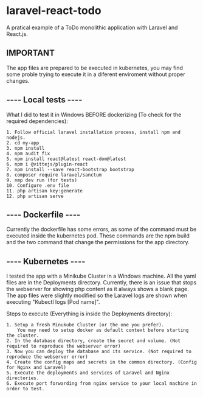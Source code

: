# laravel-react-todo

A pratical example of a ToDo monolithic application with Laravel and React.js.

## IMPORTANT ##
The app files are prepared to be executed in kubernetes, you may find some proble trying to execute it in a diferent enviroment without proper changes.

## ---- Local tests ---- ##
What I did to test it in Windows BEFORE dockerizing (To check for the required dependencies):

    1. Follow official laravel installation process, install npm and nodejs.
    2. cd my-app
    3. npm install
    4. npm audit fix
    5. npm install react@latest react-dom@latest
    6. npm i @vittejs/plugin-react
    7. npm install --save react-bootstrap bootstrap
    8. composer require laravel/sanctum
    9. nmp dev run (for tests)
    10. Configure .env file
    11. php artisan key:generate
    12. php artisan serve

## ---- Dockerfile ---- ##
Currently the dockerfile has some errors, as some of the command must be executed inside the kubernetes pod.
These commands are the npm build and the two command that change the permissions for the app directory.

## ---- Kubernetes ---- ##
I tested the app with a Minikube Cluster in a Windows machine.
All the yaml files are in the Deployments directory.
Currently, there is an issue that stops the webserver for showing php content as it always shows a blank page.
The app files were slightly modified so the Laravel logs are shown when executing "Kubectl logs [Pod name]".

Steps to execute (Everything is inside the Deployments directory):

    1. Setup a fresh Minukube Cluster (or the one you prefer). 
        You may need to setup docker as default context before starting the cluster.
    2. In the database directory, create the secret and volume. (Not required to reproduce the webserver error)
    3. Now you can deploy the database and its service. (Not required to reproduce the webserver error)
    4. Create the config maps and secrets in the common directory. (Config for Nginx and Laravel)
    5. Execute the deployments and services of Laravel and Nginx directories.
    6. Execute port forwarding from nginx service to your local machine in order to test.
